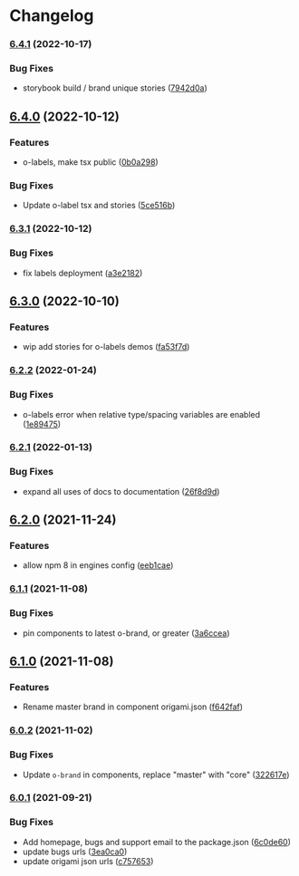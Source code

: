 # Changelog

### [6.4.1](https://www.github.com/Financial-Times/origami/compare/o-labels-v6.4.0...o-labels-v6.4.1) (2022-10-17)


### Bug Fixes

* storybook build / brand unique stories ([7942d0a](https://www.github.com/Financial-Times/origami/commit/7942d0a8c6ad5f4b8564276deccf5878855acc49))

## [6.4.0](https://www.github.com/Financial-Times/origami/compare/o-labels-v6.3.1...o-labels-v6.4.0) (2022-10-12)


### Features

* o-labels, make tsx public ([0b0a298](https://www.github.com/Financial-Times/origami/commit/0b0a2988b80a58ac6d61026187272983702e73cc))


### Bug Fixes

* Update o-label tsx and stories ([5ce516b](https://www.github.com/Financial-Times/origami/commit/5ce516bdf9c71e713367db063766e7f8e1d569d3))

### [6.3.1](https://www.github.com/Financial-Times/origami/compare/o-labels-v6.3.0...o-labels-v6.3.1) (2022-10-12)


### Bug Fixes

* fix labels deployment ([a3e2182](https://www.github.com/Financial-Times/origami/commit/a3e21820b5b287073728ed8629c79cc3797caea5))

## [6.3.0](https://www.github.com/Financial-Times/origami/compare/o-labels-v6.2.2...o-labels-v6.3.0) (2022-10-10)


### Features

* wip add stories for o-labels demos ([fa53f7d](https://www.github.com/Financial-Times/origami/commit/fa53f7de0c2f2eae1ca1d760faee4b39844e0fd9))

### [6.2.2](https://www.github.com/Financial-Times/origami/compare/o-labels-v6.2.1...o-labels-v6.2.2) (2022-01-24)


### Bug Fixes

* o-labels error when relative type/spacing variables are enabled ([1e89475](https://www.github.com/Financial-Times/origami/commit/1e89475b5faaf1e619e60c3b18049a31947293cf))

### [6.2.1](https://www.github.com/Financial-Times/origami/compare/o-labels-v6.2.0...o-labels-v6.2.1) (2022-01-13)


### Bug Fixes

* expand all uses of docs to documentation ([26f8d9d](https://www.github.com/Financial-Times/origami/commit/26f8d9d8cbbe3e78902d8c3951b37e08150a77bd))

## [6.2.0](https://www.github.com/Financial-Times/origami/compare/o-labels-v6.1.1...o-labels-v6.2.0) (2021-11-24)


### Features

* allow npm 8 in engines config ([eeb1cae](https://www.github.com/Financial-Times/origami/commit/eeb1cae6e7f0379e647f2b41240b1f294997d528))

### [6.1.1](https://www.github.com/Financial-Times/origami/compare/o-labels-v6.1.0...o-labels-v6.1.1) (2021-11-08)


### Bug Fixes

* pin components to latest o-brand, or greater ([3a6ccea](https://www.github.com/Financial-Times/origami/commit/3a6ccea1e838e4a2003322ca1f855d0b87b26b60))

## [6.1.0](https://www.github.com/Financial-Times/origami/compare/o-labels-v6.0.2...o-labels-v6.1.0) (2021-11-08)


### Features

* Rename master brand in component origami.json ([f642faf](https://www.github.com/Financial-Times/origami/commit/f642faf0574d84ea8185b56e6090c8015def27e6))

### [6.0.2](https://www.github.com/Financial-Times/origami/compare/o-labels-v6.0.1...o-labels-v6.0.2) (2021-11-02)


### Bug Fixes

* Update `o-brand` in components, replace "master" with "core" ([322617e](https://www.github.com/Financial-Times/origami/commit/322617ea80f30a6825d9c36872e05574b871ea82))

### [6.0.1](https://www.github.com/Financial-Times/origami/compare/o-labels-v6.0.0...o-labels-v6.0.1) (2021-09-21)


### Bug Fixes

* Add homepage, bugs and support email to the package.json ([6c0de60](https://www.github.com/Financial-Times/origami/commit/6c0de60ebd6e64c4dd16d000fcc6b79412ce30f4))
* update bugs urls ([3ea0ca0](https://www.github.com/Financial-Times/origami/commit/3ea0ca03bcb6e55142a77387ad0fff5ddf056d44))
* update origami json urls ([c757653](https://www.github.com/Financial-Times/origami/commit/c7576532b5a14f0462d5346dfb63238be025602e))

